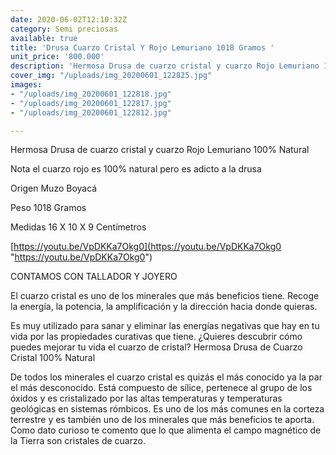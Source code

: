 ```yaml
---
date: 2020-06-02T12:10:32Z
category: Semi preciosas
available: true
title: 'Drusa Cuarzo Cristal Y Rojo Lemuriano 1018 Gramos '
unit_price: '800.000'
description: 'Hermosa Drusa de cuarzo cristal y cuarzo Rojo Lemuriano 100% Natural '
cover_img: "/uploads/img_20200601_122825.jpg"
images:
- "/uploads/img_20200601_122818.jpg"
- "/uploads/img_20200601_122817.jpg"
- "/uploads/img_20200601_122812.jpg"

---
```

Hermosa Drusa de cuarzo cristal y cuarzo Rojo Lemuriano 100% Natural 

Nota el cuarzo rojo es 100% natural pero es adicto a la drusa

Origen Muzo Boyacá 

Peso 1018 Gramos 

Medidas 16 X 10 X 9 Centímetros 

[https://youtu.be/VpDKKa7Okg0](https://youtu.be/VpDKKa7Okg0 "https://youtu.be/VpDKKa7Okg0")

CONTAMOS CON TALLADOR Y JOYERO 

El cuarzo cristal es uno de los minerales que más beneficios tiene. Recoge la energía, la potencia, la amplificación y la dirección hacia donde quieras.

Es muy utilizado para sanar y eliminar las energías negativas que hay en tu vida por las propiedades curativas que tiene. ¿Quieres descubrir cómo puedes mejorar tu vida el cuarzo de cristal? Hermosa Drusa de Cuarzo Cristal 100% Natural

De todos los minerales el cuarzo cristal es quizás el más conocido ya la par el más desconocido. Está compuesto de sílice, pertenece al grupo de los óxidos y es cristalizado por las altas temperaturas y temperaturas geológicas en sistemas rómbicos. Es uno de los más comunes en la corteza terrestre y es también uno de los minerales que más beneficios te aporta. Como dato curioso te comento que lo que alimenta el campo magnético de la Tierra son cristales de cuarzo.